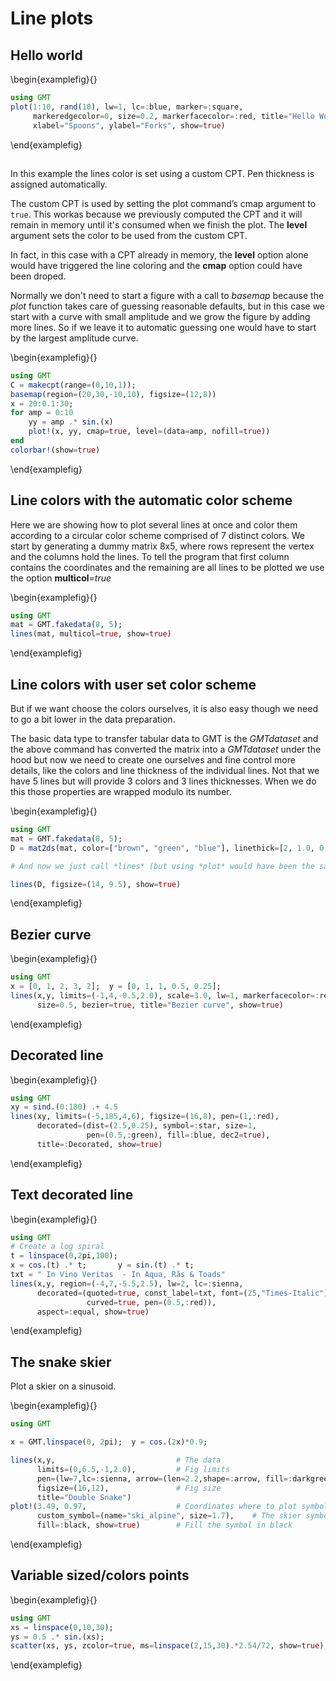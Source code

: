 # Line plots

## Hello world

\begin{examplefig}{}
```julia
using GMT
plot(1:10, rand(10), lw=1, lc=:blue, marker=:square,
     markeredgecolor=0, size=0.2, markerfacecolor=:red, title="Hello World",
     xlabel="Spoons", ylabel="Forks", show=true)
```
\end{examplefig}


## 

In this example the lines color is set using a custom CPT. Pen thickness is assigned automatically.

The custom CPT is used by setting the plot command’s cmap argument to ``true``. This workas because we previously computed the CPT and it will remain in memory until it's consumed when we finish the plot. The **level** argument sets the color to be used from the custom CPT.

In fact, in this case with a CPT already in memory, the **level** option alone would have triggered the line coloring and the **cmap** option could have been droped.

Normally we don't need to start a figure with a call to *basemap* because the *plot* function takes care of guessing reasonable  defaults, but in this case we start with a curve with small amplitude and we grow the figure by adding more lines. So if we leave it to automatic guessing one would have to start by the largest amplitude curve.

\begin{examplefig}{}
```julia
using GMT
C = makecpt(range=(0,10,1));
basemap(region=(20,30,-10,10), figsize=(12,8))
x = 20:0.1:30;
for amp = 0:10
	yy = amp .* sin.(x)
	plot!(x, yy, cmap=true, level=(data=amp, nofill=true))
end
colorbar!(show=true)
```
\end{examplefig}


## Line colors with the automatic color scheme

Here we are showing how to plot several lines at once and color them according to a circular color scheme comprised of 7 distinct colors. We start by generating a dummy matrix 8x5, where rows represent the vertex and the columns hold the lines. To tell the program that first column contains the coordinates and the remaining are all lines to be plotted we use the option **multicol**=*true*

\begin{examplefig}{}
```julia
using GMT
mat = GMT.fakedata(8, 5);
lines(mat, multicol=true, show=true)
```
\end{examplefig}

## Line colors with user set color scheme

But if we want choose the colors ourselves, it is also easy though we need to go a bit lower in the data preparation.

The basic data type to transfer tabular data to GMT is the *GMTdataset* and the above command has converted the matrix into a *GMTdataset* under the hood but now we need to create one ourselves and fine control more details, like the colors and line thickness of the individual lines. Not that we have 5 lines but will provide 3 colors and 3 lines thicknesses. When we do this those properties are wrapped modulo its number.

\begin{examplefig}{}
```julia
using GMT
mat = GMT.fakedata(8, 5);
D = mat2ds(mat, color=["brown", "green", "blue"], linethick=[2, 1.0, 0.5, 0.25], multi=true);

# And now we just call *lines* (but using *plot* would have been the same) with the **D** argument.

lines(D, figsize=(14, 9.5), show=true)
```
\end{examplefig}


## Bezier curve

\begin{examplefig}{}
```julia
using GMT
x = [0, 1, 2, 3, 2];  y = [0, 1, 1, 0.5, 0.25];
lines(x,y, limits=(-1,4,-0.5,2.0), scale=3.0, lw=1, markerfacecolor=:red,
      size=0.5, bezier=true, title="Bezier curve", show=true)
```
\end{examplefig}


## Decorated line

\begin{examplefig}{}
```julia
using GMT
xy = sind.(0:180) .+ 4.5
lines(xy, limits=(-5,185,4,6), figsize=(16,8), pen=(1,:red),
      decorated=(dist=(2.5,0.25), symbol=:star, size=1,
                 pen=(0.5,:green), fill=:blue, dec2=true),
      title=:Decorated, show=true)
```
\end{examplefig}


## Text decorated line

\begin{examplefig}{}
```julia
using GMT
# Create a log spiral
t = linspace(0,2pi,100);
x = cos.(t) .* t;       y = sin.(t) .* t;
txt = " In Vino Veritas  - In Aqua, Rãs & Toads"
lines(x,y, region=(-4,7,-5.5,2.5), lw=2, lc=:sienna,
      decorated=(quoted=true, const_label=txt, font=(25,"Times-Italic"),
                 curved=true, pen=(0.5,:red)),
      aspect=:equal, show=true)
```
\end{examplefig}


## The snake skier

Plot a skier on a sinusoid.

\begin{examplefig}{}
```julia
using GMT

x = GMT.linspace(0, 2pi);  y = cos.(2x)*0.9;

lines(x,y,                           # The data
      limits=(0,6.5,-1,2.0),         # Fig limits
      pen=(lw=7,lc=:sienna, arrow=(len=2.2,shape=:arrow, fill=:darkgreen)),  # The "Snake"
      figsize=(16,12),               # Fig size
      title="Double Snake")
plot!(3.49, 0.97,                    # Coordinates where to plot symbol
      custom_symbol=(name="ski_alpine", size=1.7),    # The skier symbol
      fill=:black, show=true)        # Fill the symbol in black
```
\end{examplefig}

## Variable sized/colors points

\begin{examplefig}{}
```julia
using GMT
xs = linspace(0,10,30);
ys = 0.5 .* sin.(xs);
scatter(xs, ys, zcolor=true, ms=linspace(2,15,30).*2.54/72, show=true)
```
\end{examplefig}